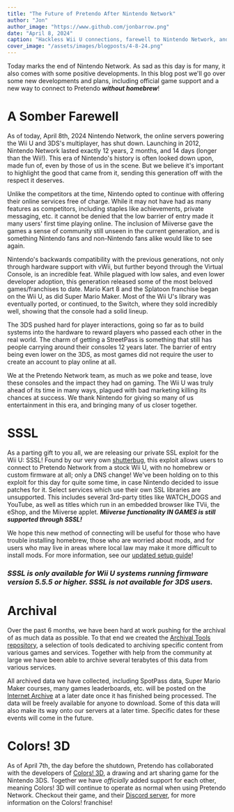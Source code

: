 ```yaml
---
title: "The Future of Pretendo After Nintendo Network"
author: "Jon"
author_image: "https://www.github.com/jonbarrow.png"
date: "April 8, 2024"
caption: "Hackless Wii U connections, farewell to Nintendo Network, and more"
cover_image: "/assets/images/blogposts/4-8-24.png"
---
```


Today marks the end of Nintendo Network. As sad as this day is for many, it also comes with some positive developments. In this blog post we'll go over some new developments and plans, including official game support and a new way to connect to Pretendo ***without homebrew***!

# A Somber Farewell
As of today, April 8th, 2024 Nintendo Network, the online servers powering the Wii U and 3DS's multiplayer, has shut down. Launching in 2012, Nintendo Network lasted exactly 12 years, 2 months, and 14 days (longer than the Wii!). This era of Nintendo's history is often looked down upon, made fun of, even by those of us in the scene. But we believe it's important to highlight the good that came from it, sending this generation off with the respect it deserves.

Unlike the competitors at the time, Nintendo opted to continue with offering their online services free of charge. While it may not have had as many features as competitors, including staples like achievements, private messaging, etc. it cannot be denied that the low barrier of entry made it many users' first time playing online. The inclusion of Miiverse gave the games a sense of community still unseen in the current generation, and is something Nintendo fans and non-Nintendo fans alike would like to see again.

Nintendo's backwards compatibility with the previous generations, not only through hardware support with vWii, but further beyond through the Virtual Console, is an incredible feat. While plagued with low sales, and even lower developer adoption, this generation released some of the most beloved games/franchises to date. Mario Kart 8 and the Splatoon franchise began on the Wii U, as did Super Mario Maker. Most of the Wii U's library was eventually ported, or continued, to the Switch, where they sold incredibly well, showing that the console had a solid lineup.

The 3DS pushed hard for player interactions, going so far as to build systems into the hardware to reward players who passed each other in the real world. The charm of getting a StreetPass is something that still has people carrying around their consoles 12 years later. The barrier of entry being even lower on the 3DS, as most games did not require the user to create an account to play online at all.

We at the Pretendo Network team, as much as we poke and tease, love these consoles and the impact they had on gaming. The Wii U was truly ahead of its time in many ways, plagued with bad marketing killing its chances at success. We thank Nintendo for giving so many of us entertainment in this era, and bringing many of us closer together.

# SSSL
As a parting gift to you all, we are releasing our private SSL exploit for the Wii U: SSSL! Found by our very own [shutterbug](https://twitter.com/shutterbug20002), this exploit allows users to connect to Pretendo Network from a stock Wii U, with no homebrew or custom firmware at all; only a DNS change! We've been holding on to this exploit for this day for quite some time, in case Nintendo decided to issue patches for it. Select services which use their own SSL libraries are unsupported. This includes several 3rd-party titles like WATCH_DOGS and YouTube, as well as titles which run in an embedded browser like TVii, the eShop, and the Miiverse applet. ***Miiverse functionality IN GAMES is still supported through SSSL!***

We hope this new method of connecting will be useful for those who have trouble installing homebrew, those who are worried about mods, and for users who may live in areas where local law may make it more difficult to install mods. For more information, see our [updated setup guide](/docs/install/wiiu)!

### *SSSL is only available for Wii U systems running firmware version 5.5.5 or higher. SSSL is not available for 3DS users.*

# Archival
Over the past 6 months, we have been hard at work pushing for the archival of as much data as possible. To that end we created the [Archival Tools repository](https://github.com/PretendoNetwork/archival-tools), a selection of tools dedicated to archiving specific content from various games and services. Together with help from the community at large we have been able to archive several terabytes of this data from various services.

All archived data we have collected, including SpotPass data, Super Mario Maker courses, many games leaderboards, etc. will be posted on the [Internet Archive](https://archive.org) at a later date once it has finished being processed. The data will be freely available for anyone to download. Some of this data will also make its way onto our servers at a later time. Specific dates for these events will come in the future.

# Colors! 3D
As of April 7th, the day before the shutdown, Pretendo has collaborated with the developers of [Colors! 3D](https://www.colorslive.com/purchase/3ds), a drawing and art sharing game for the Nintendo 3DS. Together we have *officially* added support for each other, meaning Colors! 3D will continue to operate as normal when using Pretendo Network. Checkout their game, and their [Discord server](https://www.colorslive.com/discord), for more information on the Colors! franchise!
